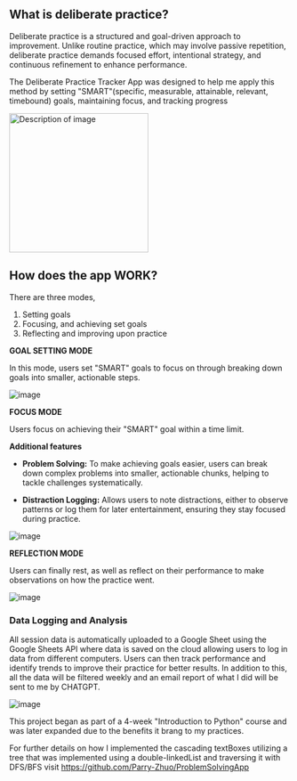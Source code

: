 ## What is deliberate practice?

Deliberate practice is a structured and goal-driven approach to improvement. Unlike routine practice, which may involve passive repetition, 
deliberate practice demands focused effort, intentional strategy, and continuous refinement to enhance performance.

The Deliberate Practice Tracker App was designed to help me apply this method by setting "SMART"(specific, measurable, attainable, relevant, timebound) goals, maintaining focus, and tracking progress

<img src="https://github.com/user-attachments/assets/d0338e53-48b1-493d-a38b-8ca59df22748" alt="Description of image" width="250"/>

## How does the app WORK?
There are three modes, 
1. Setting goals
2. Focusing, and achieving set goals
3. Reflecting and improving upon practice 

**GOAL SETTING MODE**

In this mode, users set "SMART" goals to focus on through breaking down goals into smaller, actionable steps.

![image](https://github.com/user-attachments/assets/b0fbdf77-6ed8-4026-8bba-0b4e1bfb4d43)


**FOCUS MODE**

Users focus on achieving their "SMART" goal within a time limit.

**Additional features**

  - **Problem Solving:** To make achieving goals easier, users can break down complex problems into smaller, actionable chunks, helping to tackle challenges systematically.
  
  - **Distraction Logging:** Allows users to note distractions, either to observe patterns or log them for later entertainment, ensuring they stay focused during practice.
  

![image](https://github.com/user-attachments/assets/68b9e6a3-1c75-4cb3-a309-27ada0de7a8b)

**REFLECTION MODE**

Users can finally rest, as well as reflect on their performance to make observations on how the practice went.

![image](https://github.com/user-attachments/assets/175ad7cf-2beb-4612-9dc2-9def5fd5e8ba)

### Data Logging and Analysis
All session data is automatically uploaded to a Google Sheet using the Google Sheets API where data is saved on the cloud allowing users to log in data from different computers.
Users can then track performance and identify trends to improve their practice for better results. In addition to this, all the data will be filtered weekly and an email report of what I did will be sent to me by CHATGPT.

![image](https://github.com/user-attachments/assets/f6f8a3d9-7be7-4c73-9c1d-e1bdd36dd03e)



This project began as part of a 4-week "Introduction to Python" course and was later expanded due to the benefits it brang to my practices. 

For further details on how I implemented the cascading textBoxes utilizing a tree that was implemented using a double-linkedList and traversing it with DFS/BFS visit
https://github.com/Parry-Zhuo/ProblemSolvingApp

